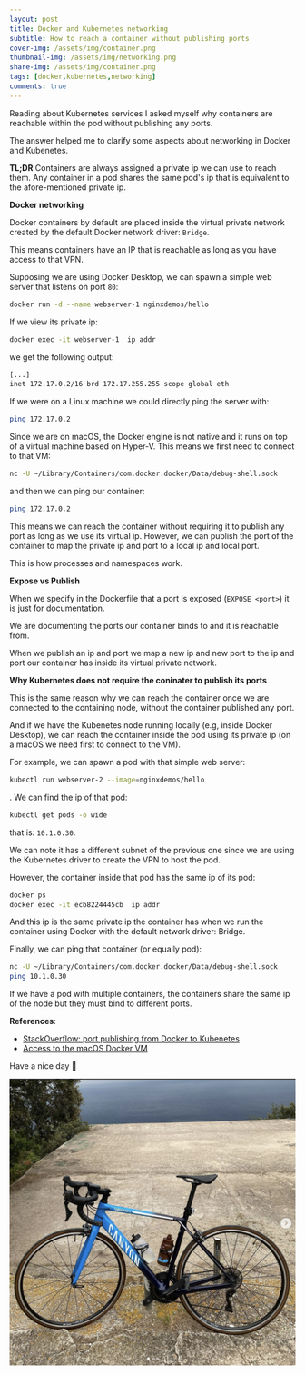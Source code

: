 ```yaml
---
layout: post
title: Docker and Kubernetes networking
subtitle: How to reach a container without publishing ports
cover-img: /assets/img/container.png
thumbnail-img: /assets/img/networking.png
share-img: /assets/img/container.png
tags: [docker,kubernetes,networking]
comments: true
---
```


Reading about Kubernetes services I asked myself why containers are reachable within the pod without publishing any ports.

The answer helped me to clarify some aspects about networking in Docker and Kubenetes.

**TL;DR**  Containers are always assigned a private ip we can use to reach them. Any container in a pod shares the same pod's ip that is equivalent to the afore-mentioned private ip.

**Docker networking**

Docker containers by default are placed inside the virtual private network created by the default Docker network driver: `Bridge`.

This means containers have an IP that is reachable as long as you have access to that VPN.

Supposing we are using Docker Desktop, we can spawn a simple web server that listens on port `80`:
```bash
docker run -d --name webserver-1 nginxdemos/hello
```

If we view its private ip:
```bash
docker exec -it webserver-1  ip addr
```
we get the following output:
```bash
[...]
inet 172.17.0.2/16 brd 172.17.255.255 scope global eth
```

If we were on a Linux machine we could directly ping the server with:
```bash
ping 172.17.0.2
```

Since we are on macOS, the Docker engine is not native and it runs on top of a virtual machine based on Hyper-V. This means we first need to connect to that VM:
```bash
nc -U ~/Library/Containers/com.docker.docker/Data/debug-shell.sock
```
and then we can ping our container:
```bash
ping 172.17.0.2
```

This means we can reach the container without requiring it to publish any port as long as we use its virtual ip. However, we can publish the port of the container to map the private ip and port to a local ip and local port. 

This is how processes and namespaces work.

**Expose vs Publish**

When we specify in the Dockerfile that a port is exposed (`EXPOSE <port>`) it is just for documentation.

We are documenting the ports our container binds to and it is reachable from.

When we publish an ip and port we map a new ip and new port to the ip and port our container has inside its virtual private network.


**Why Kubernetes does not require the coninater to publish its ports**

This is the same reason why we can reach the container once we are connected to the containing node, without the container published any port.

And if we have the Kubenetes node running locally (e.g, inside Docker Desktop), we can reach the container inside the pod using its private ip (on a macOS we need first to connect to the VM).

For example, we can spawn a pod with that simple web server:
```bash
kubectl run webserver-2 --image=nginxdemos/hello
```
.
We can find the ip of that pod:
```bash
kubectl get pods -o wide
```
that is: `10.1.0.30`.

We can note it has a different subnet of the previous one since we are using the Kubernetes driver to create the VPN to host the pod.

However, the container inside that pod has the same ip of its pod:
```bash
docker ps
docker exec -it ecb8224445cb  ip addr

```

And this ip is the same private ip the container has when we run the container using Docker with the default network driver: Bridge. 

Finally, we can ping that container (or equally pod):
```bash
nc -U ~/Library/Containers/com.docker.docker/Data/debug-shell.sock
ping 10.1.0.30

```

If we have a pod with multiple containers, the containers share the same ip of the node but they must bind to different ports.


**References**:

- [StackOverflow: port publishing from Docker to Kubenetes](https://stackoverflow.com/questions/58327009/how-does-port-publishing-from-a-docker-container-to-a-kubernetes-pod-work#58327283)
- [Access to the macOS Docker VM](https://gist.github.com/BretFisher/5e1a0c7bcca4c735e716abf62afad389)

Have a nice day 🚀 

![My new bike](/assets/img/my-bike.png)

